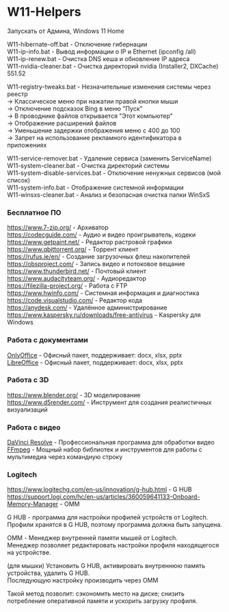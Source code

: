 # W11-Helpers

Запускать от Админа, Windows 11 Home

W11-hibernate-off.bat - Отключение гибернации\
W11-ip-info.bat - Вывод информации о IP и Ethernet (ipconfig /all)\
W11-ip-renew.bat - Очистка DNS кеша и обновление IP адреса\
W11-nvidia-cleaner.bat - Очистка директорий nvidia (Installer2, DXCache) 551.52

W11-registry-tweaks.bat - Незначительные изменения системы через реестр\
-> Классическое меню при нажатии правой кнопки мыши\
-> Отключение подсказок Bing в меню "Пуск"\
-> В проводнике файлов открывается "Этот компьютер"\
-> Отображение расширений файлов\
-> Уменьшение задержки отображения меню с 400 до 100\
-> Запрет на использование рекламного идентификатора в приложениях

W11-service-remover.bat - Удаление сервиса (заменить ServiceName)\
W11-system-cleaner.bat - Очистка директорий системы\
W11-system-disable-services.bat - Отключение ненужных сервисов (мой список)\
W11-system-info.bat - Отображение системной информации\
W11-winsxs-cleaner.bat - Анализ и безопасная очистка папки WinSxS

### Бесплатное ПО
https://www.7-zip.org/ - Архиватор\
https://codecguide.com/ - Аудио и видео проигрыватель, кодеки\
https://www.getpaint.net/ - Редактор растровой графики\
https://www.qbittorrent.org/ - Торрент клиент\
https://rufus.ie/en/ - Создание загрузочных флеш накопителей\
https://obsproject.com/ - Запись видео и потоковое вещание\
https://www.thunderbird.net/ - Почтовый клиент\
https://www.audacityteam.org/ - Аудиоредактор\
https://filezilla-project.org/ - Работа с FTP\
https://www.hwinfo.com/ - Системная информация и диагностика\
https://code.visualstudio.com/ - Редактор кода\
https://anydesk.com/ - Удалённое администрирование\
https://www.kaspersky.ru/downloads/free-antivirus - Kaspersky для Windows

### Работа с документами
[OnlyOffice](https://www.onlyoffice.com/download-desktop.aspx) - Офисный пакет, поддерживает: docx, xlsx, pptx\
[LibreOffice](https://www.libreoffice.org/) - Офисный пакет, поддерживает: docx, xlsx, pptx

### Работа c 3D
https://www.blender.org/ - 3D моделирование\
https://www.d5render.com/  - Инструмент для создания реалистичных визуализаций

### Работа с видео
[DaVinci Resolve](https://www.blackmagicdesign.com/products/davinciresolve) - Профессиональная программа для обработки видео\
[FFmpeg](https://www.ffmpeg.org/) - Мощный набор библиотек и инструментов для работы с мультимедиа через командную строку

### Logitech
https://www.logitechg.com/en-us/innovation/g-hub.html - G HUB\
https://support.logi.com/hc/en-us/articles/360059641133-Onboard-Memory-Manager - OMM

G HUB - программа для настройки профилей устройств от Logitech.\
Профили хранятся в G HUB, поэтому программа должна быть запущена.

OMM - Менеджер внутренней памяти мышей от Logitech.\
Менеджер позволяет редактировать настройки профиля находящегося на устройстве.

(для мышки) Установить G HUB, активировать внутреннюю память устройства, удалить G HUB.\
Последующую настройку производить через OMM

Такой метод позволит: сэкономить место на диске; снизить потребление оперативной памяти и ускорить загрузку профиля.
